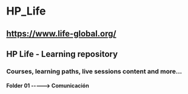 # HP_Life
## https://www.life-global.org/
## HP Life - Learning repository 
### Courses, learning paths, live sessions content and more...

#### Folder 01 -----> Comunicación